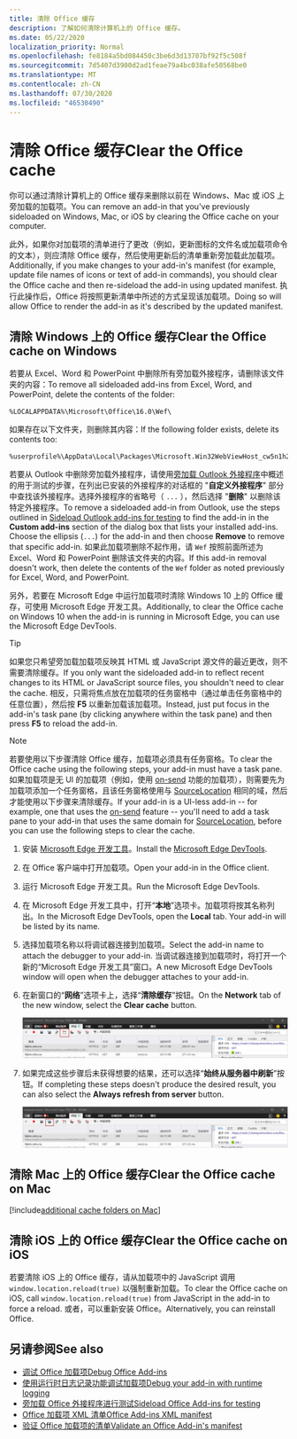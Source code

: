 ```yaml
---
title: 清除 Office 缓存
description: 了解如何清除计算机上的 Office 缓存。
ms.date: 05/22/2020
localization_priority: Normal
ms.openlocfilehash: fe8184a5bd084450c3be6d3d13707bf92f5c508f
ms.sourcegitcommit: 7d5407d3900d2ad1feae79a4bc038afe50568be0
ms.translationtype: MT
ms.contentlocale: zh-CN
ms.lasthandoff: 07/30/2020
ms.locfileid: "46530490"
---
```

# <a name="clear-the-office-cache"></a><span data-ttu-id="957bf-103">清除 Office 缓存</span><span class="sxs-lookup"><span data-stu-id="957bf-103">Clear the Office cache</span></span>

<span data-ttu-id="957bf-104">你可以通过清除计算机上的 Office 缓存来删除以前在 Windows、Mac 或 iOS 上旁加载的加载项。</span><span class="sxs-lookup"><span data-stu-id="957bf-104">You can remove an add-in that you've previously sideloaded on Windows, Mac, or iOS by clearing the Office cache on your computer.</span></span>

<span data-ttu-id="957bf-105">此外，如果你对加载项的清单进行了更改（例如，更新图标的文件名或加载项命令的文本），则应清除 Office 缓存，然后使用更新后的清单重新旁加载此加载项。</span><span class="sxs-lookup"><span data-stu-id="957bf-105">Additionally, if you make changes to your add-in's manifest (for example, update file names of icons or text of add-in commands), you should clear the Office cache and then re-sideload the add-in using updated manifest.</span></span> <span data-ttu-id="957bf-106">执行此操作后，Office 将按照更新清单中所述的方式呈现该加载项。</span><span class="sxs-lookup"><span data-stu-id="957bf-106">Doing so will allow Office to render the add-in as it's described by the updated manifest.</span></span>

## <a name="clear-the-office-cache-on-windows"></a><span data-ttu-id="957bf-107">清除 Windows 上的 Office 缓存</span><span class="sxs-lookup"><span data-stu-id="957bf-107">Clear the Office cache on Windows</span></span>

<span data-ttu-id="957bf-108">若要从 Excel、Word 和 PowerPoint 中删除所有旁加载外接程序，请删除该文件夹的内容：</span><span class="sxs-lookup"><span data-stu-id="957bf-108">To remove all sideloaded add-ins from Excel, Word, and PowerPoint, delete the contents of the folder:</span></span>

```
%LOCALAPPDATA%\Microsoft\Office\16.0\Wef\
```

<span data-ttu-id="957bf-109">如果存在以下文件夹，则删除其内容：</span><span class="sxs-lookup"><span data-stu-id="957bf-109">If the following folder exists, delete its contents too:</span></span>

```
%userprofile%\AppData\Local\Packages\Microsoft.Win32WebViewHost_cw5n1h2txyewy\AC\#!123\INetCache\
```

<span data-ttu-id="957bf-110">若要从 Outlook 中删除旁加载外接程序，请使用[旁加载 Outlook 外接程序](../outlook/sideload-outlook-add-ins-for-testing.md)中概述的用于测试的步骤，在列出已安装的外接程序的对话框的 "**自定义外接程序**" 部分中查找该外接程序。选择外接程序的省略号（ `...` ），然后选择 "**删除**" 以删除该特定外接程序。</span><span class="sxs-lookup"><span data-stu-id="957bf-110">To remove a sideloaded add-in from Outlook, use the steps outlined in [Sideload Outlook add-ins for testing](../outlook/sideload-outlook-add-ins-for-testing.md) to find the add-in in the **Custom add-ins** section of the dialog box that lists your installed add-ins. Choose the ellipsis (`...`) for the add-in and then choose **Remove** to remove that specific add-in.</span></span> <span data-ttu-id="957bf-111">如果此加载项删除不起作用，请 `Wef` 按照前面所述为 Excel、Word 和 PowerPoint 删除该文件夹的内容。</span><span class="sxs-lookup"><span data-stu-id="957bf-111">If this add-in removal doesn't work, then delete the contents of the `Wef` folder as noted previously for Excel, Word, and PowerPoint.</span></span>

<span data-ttu-id="957bf-112">另外，若要在 Microsoft Edge 中运行加载项时清除 Windows 10 上的 Office 缓存，可使用 Microsoft Edge 开发工具。</span><span class="sxs-lookup"><span data-stu-id="957bf-112">Additionally, to clear the Office cache on Windows 10 when the add-in is running in Microsoft Edge, you can use the Microsoft Edge DevTools.</span></span>

> [!TIP]
> <span data-ttu-id="957bf-113">如果您只希望旁加载加载项反映其 HTML 或 JavaScript 源文件的最近更改，则不需要清除缓存。</span><span class="sxs-lookup"><span data-stu-id="957bf-113">If you only want the sideloaded add-in to reflect recent changes to its HTML or JavaScript source files, you shouldn't need to clear the cache.</span></span> <span data-ttu-id="957bf-114">相反，只需将焦点放在加载项的任务窗格中（通过单击任务窗格中的任意位置），然后按 **F5** 以重新加载该加载项。</span><span class="sxs-lookup"><span data-stu-id="957bf-114">Instead, just put focus in the add-in's task pane (by clicking anywhere within the task pane) and then press **F5** to reload the add-in.</span></span>

> [!NOTE]
> <span data-ttu-id="957bf-115">若要使用以下步骤清除 Office 缓存，加载项必须具有任务窗格。</span><span class="sxs-lookup"><span data-stu-id="957bf-115">To clear the Office cache using the following steps, your add-in must have a task pane.</span></span> <span data-ttu-id="957bf-116">如果加载项是无 UI 的加载项（例如，使用 [on-send](../outlook/outlook-on-send-addins.md) 功能的加载项），则需要先为加载项添加一个任务窗格，且该任务窗格使用与 [SourceLocation](../reference/manifest/sourcelocation.md) 相同的域，然后才能使用以下步骤来清除缓存。</span><span class="sxs-lookup"><span data-stu-id="957bf-116">If your add-in is a UI-less add-in -- for example, one that uses the [on-send](../outlook/outlook-on-send-addins.md) feature -- you'll need to add a task pane to your add-in that uses the same domain for [SourceLocation](../reference/manifest/sourcelocation.md), before you can use the following steps to clear the cache.</span></span>

1. <span data-ttu-id="957bf-117">安装 [Microsoft Edge 开发工具](https://www.microsoft.com/p/microsoft-edge-devtools-preview/9mzbfrmz0mnj)。</span><span class="sxs-lookup"><span data-stu-id="957bf-117">Install the [Microsoft Edge DevTools](https://www.microsoft.com/p/microsoft-edge-devtools-preview/9mzbfrmz0mnj).</span></span>

2. <span data-ttu-id="957bf-118">在 Office 客户端中打开加载项。</span><span class="sxs-lookup"><span data-stu-id="957bf-118">Open your add-in in the Office client.</span></span>

3. <span data-ttu-id="957bf-119">运行 Microsoft Edge 开发工具。</span><span class="sxs-lookup"><span data-stu-id="957bf-119">Run the Microsoft Edge DevTools.</span></span>

4. <span data-ttu-id="957bf-120">在 Microsoft Edge 开发工具中，打开“**本地**”选项卡。加载项将按其名称列出。</span><span class="sxs-lookup"><span data-stu-id="957bf-120">In the Microsoft Edge DevTools, open the **Local** tab. Your add-in will be listed by its name.</span></span>

5. <span data-ttu-id="957bf-121">选择加载项名称以将调试器连接到加载项。</span><span class="sxs-lookup"><span data-stu-id="957bf-121">Select the add-in name to attach the debugger to your add-in.</span></span> <span data-ttu-id="957bf-122">当调试器连接到加载项时，将打开一个新的“Microsoft Edge 开发工具”窗口。</span><span class="sxs-lookup"><span data-stu-id="957bf-122">A new Microsoft Edge DevTools window will open when the debugger attaches to your add-in.</span></span>

6. <span data-ttu-id="957bf-123">在新窗口的“**网络**”选项卡上，选择“**清除缓存**”按钮。</span><span class="sxs-lookup"><span data-stu-id="957bf-123">On the **Network** tab of the new window, select the **Clear cache** button.</span></span>

    ![Microsoft Edge 开发工具屏幕截图，其中突出显示了“清除缓存”按钮](../images/edge-devtools-clear-cache.png)

7. <span data-ttu-id="957bf-125">如果完成这些步骤后未获得想要的结果，还可以选择“**始终从服务器中刷新**”按钮。</span><span class="sxs-lookup"><span data-stu-id="957bf-125">If completing these steps doesn't produce the desired result, you can also select the **Always refresh from server** button.</span></span>

    ![Microsoft Edge 开发工具屏幕截图，其中突出显示了“始终从服务器中刷新”按钮](../images/edge-devtools-refresh-from-server.png)

## <a name="clear-the-office-cache-on-mac"></a><span data-ttu-id="957bf-127">清除 Mac 上的 Office 缓存</span><span class="sxs-lookup"><span data-stu-id="957bf-127">Clear the Office cache on Mac</span></span>

[!include[additional cache folders on Mac](../includes/mac-cache-folders.md)]

## <a name="clear-the-office-cache-on-ios"></a><span data-ttu-id="957bf-128">清除 iOS 上的 Office 缓存</span><span class="sxs-lookup"><span data-stu-id="957bf-128">Clear the Office cache on iOS</span></span>

<span data-ttu-id="957bf-129">若要清除 iOS 上的 Office 缓存，请从加载项中的 JavaScript 调用 `window.location.reload(true)` 以强制重新加载。</span><span class="sxs-lookup"><span data-stu-id="957bf-129">To clear the Office cache on iOS, call `window.location.reload(true)` from JavaScript in the add-in to force a reload.</span></span> <span data-ttu-id="957bf-130">或者，可以重新安装 Office。</span><span class="sxs-lookup"><span data-stu-id="957bf-130">Alternatively, you can reinstall Office.</span></span>

## <a name="see-also"></a><span data-ttu-id="957bf-131">另请参阅</span><span class="sxs-lookup"><span data-stu-id="957bf-131">See also</span></span>

- [<span data-ttu-id="957bf-132">调试 Office 加载项</span><span class="sxs-lookup"><span data-stu-id="957bf-132">Debug Office Add-ins</span></span>](debug-add-ins-using-f12-developer-tools-on-windows-10.md)
- [<span data-ttu-id="957bf-133">使用运行时日志记录功能调试加载项</span><span class="sxs-lookup"><span data-stu-id="957bf-133">Debug your add-in with runtime logging</span></span>](runtime-logging.md)
- [<span data-ttu-id="957bf-134">旁加载 Office 外接程序进行测试</span><span class="sxs-lookup"><span data-stu-id="957bf-134">Sideload Office Add-ins for testing</span></span>](sideload-office-add-ins-for-testing.md)
- [<span data-ttu-id="957bf-135">Office 加载项 XML 清单</span><span class="sxs-lookup"><span data-stu-id="957bf-135">Office Add-ins XML manifest</span></span>](../develop/add-in-manifests.md)
- [<span data-ttu-id="957bf-136">验证 Office 加载项的清单</span><span class="sxs-lookup"><span data-stu-id="957bf-136">Validate an Office Add-in's manifest</span></span>](troubleshoot-manifest.md)
